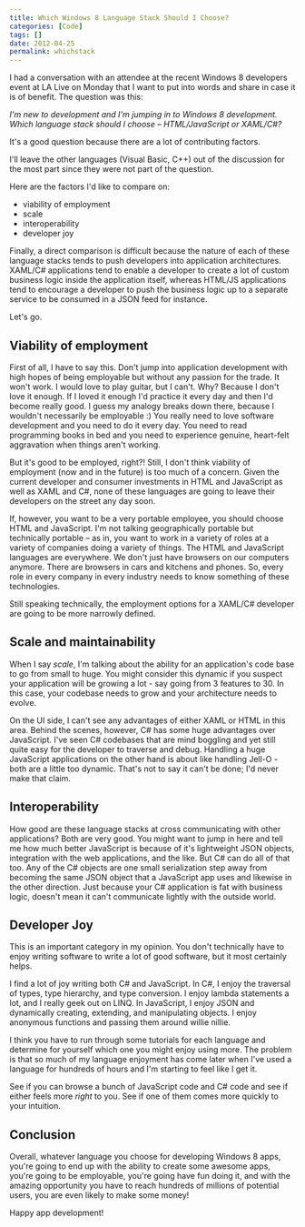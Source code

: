 ```yaml
---
title: Which Windows 8 Language Stack Should I Choose?
categories: [Code]
tags: []
date: 2012-04-25
permalink: whichstack
---
```


I had a conversation with an attendee at the recent Windows 8 developers event at LA Live on Monday that I want to put into words and share in case it is of benefit. The question was this:

_I&#39;m new to development and I&#39;m jumping in to Windows 8 development. Which language stack should I choose &ndash; HTML/JavaScript or XAML/C#?_

It&#39;s a good question because there are a lot of contributing factors.

I&#39;ll leave the other languages (Visual Basic, C++) out of the discussion for the most part since they were not part of the question.

Here are the factors I&#39;d like to compare on:

*   viability of employment
*   scale
*   interoperability
*   developer joy

Finally, a direct comparison is difficult because the nature of each of these language stacks tends to push developers into application architectures. XAML/C# applications tend to enable a developer to create a lot of custom business logic inside the application itself, whereas HTML/JS applications tend to encourage a developer to push the business logic up to a separate service to be consumed in a JSON feed for instance.

Let&#39;s go.

## **Viability of employment**

First of all, I have to say this. Don&#39;t jump into application development with high hopes of being employable but without any passion for the trade. It won&#39;t work. I would love to play guitar, but I can&#39;t. Why? Because I don&#39;t love it enough. If I loved it enough I&#39;d practice it every day and then I&#39;d become really good. I guess my analogy breaks down there, because I wouldn&#39;t necessarily be employable :) You really need to love software development and you need to do it every day. You need to read programming books in bed and you need to experience genuine, heart-felt aggravation when things aren&#39;t working.

But it&#39;s good to be employed, right?! Still, I don&#39;t think viability of employment (now and in the future) is too much of a concern. Given the current developer and consumer investments in HTML and JavaScript as well as  XAML and C#, none of these languages are going to leave their developers on the street any day soon.

If, however, you want to be a very portable employee, you should choose HTML and JavaScript. I&#39;m not talking geographically portable but technically portable &ndash; as in, you want to work in a variety of roles at a variety of companies doing a variety of things. The HTML and JavaScript languages are everywhere. We don&#39;t just have browsers on our computers anymore. There are browsers in cars and kitchens and phones. So, every role in every company in every industry needs to know something of these technologies.

Still speaking technically, the employment options for a XAML/C# developer are going to be more narrowly defined.

## Scale and maintainability

When I say _scale_, I&#39;m talking about the ability for an application&#39;s code base to go from small to huge. You might consider this dynamic if you suspect your application will be growing a lot - say going from 3 features to 30\. In this case, your codebase needs to grow and your architecture needs to evolve.

On the UI side, I can&#39;t see any advantages of either XAML or HTML in this area. Behind the scenes, however, C# has some huge advantages over JavaScript. I&#39;ve seen C# codebases that are mind boggling and yet still quite easy for the developer to traverse and debug. Handling a huge JavaScript applications on the other hand is about like handling Jell-O - both are a little too dynamic. That&#39;s not to say it can&#39;t be done; I&#39;d never make that claim.

## Interoperability

How good are these language stacks at cross communicating with other applications? Both are very good. You might want to jump in here and tell me how much better JavaScript is because of it&#39;s lightweight JSON objects, integration with the web applications, and the like. But C# can do all of that too. Any of the C# objects are one small serialization step away from becoming the same JSON object that a JavaScript app uses and likewise in the other direction. Just because your C# application is fat with business logic, doesn&#39;t mean it can&#39;t communicate lightly with the outside world.

## Developer Joy

This is an important category in my opinion. You don&#39;t technically  have to enjoy writing software to write a lot of good software, but it most certainly helps.

I find a lot of joy writing both C# and JavaScript. In C#, I enjoy the traversal of types, type hierarchy, and type conversion. I enjoy lambda statements a lot, and I really geek out on LINQ. In JavaScript, I enjoy JSON and dynamically creating, extending, and manipulating objects. I enjoy anonymous functions and passing them around willie nillie.

I think you have to run through some tutorials for each language and determine for yourself which one you might enjoy using more. The problem is that so much of my language enjoyment has come later when I&#39;ve used a language for hundreds of hours and I&#39;m starting to feel like I get it.

See if you can browse a bunch of JavaScript code and C# code and see if either feels more _right_ to you. See if one of them comes more quickly to your intuition.

## Conclusion

Overall, whatever language you choose for developing Windows 8 apps, you&#39;re going to end up with the ability to create some awesome apps, you&#39;re going to be employable, you&#39;re going have fun doing it, and with the amazing opportunity you have to reach hundreds of millions of potential users, you are even likely to make some money!

Happy app development!